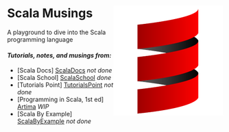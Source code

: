 

#  **Scala Musings** <img align=right src="https://raw.githubusercontent.com/jimador/scala-musings/master/assets/scala-logo-256.png">

A playground to dive into the Scala programming language

#### *Tutorials, notes, and musings  from:*
* [Scala Docs] [ScalaDocs] *not done*
* [Scala School] [ScalaSchool] *done*
* [Tutorials Point] [TutorialsPoint] *not done*
* [Programming in Scala, 1st ed] [Artima] *WIP*
* [Scala By Example] [ScalaByExample] *not done*


[ScalaDocs]: http://docs.scala-lang.org/tutorials/?_ga=1.120792526.7385158.1462321642
[ScalaSchool]: http://twitter.github.io/scala_school/
[TutorialsPoint]: http://www.tutorialspoint.com/scala/index.htm
[Artima]: http://www.artima.com/pins1ed/
[ScalaByExample]: http://www.scala-lang.org/docu/files/ScalaByExample.pdf
